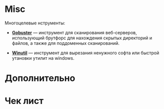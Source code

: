 # Misc
Многоцелевые нструменты:

- **[Gobuster](https://github.com/OJ/gobuster.git)** — инструмент для сканирования веб-серверов, использующий брутфорс для нахождения скрытых директорий и файлов, а также для поддоменных сканирований.

- **[Winutil](https://github.com/ChrisTitusTech/winutil.git)** — инструмент для вырезания ненужного софта или быстрой утановки утилит на windows.

# Дополнительно

# Чек лист
